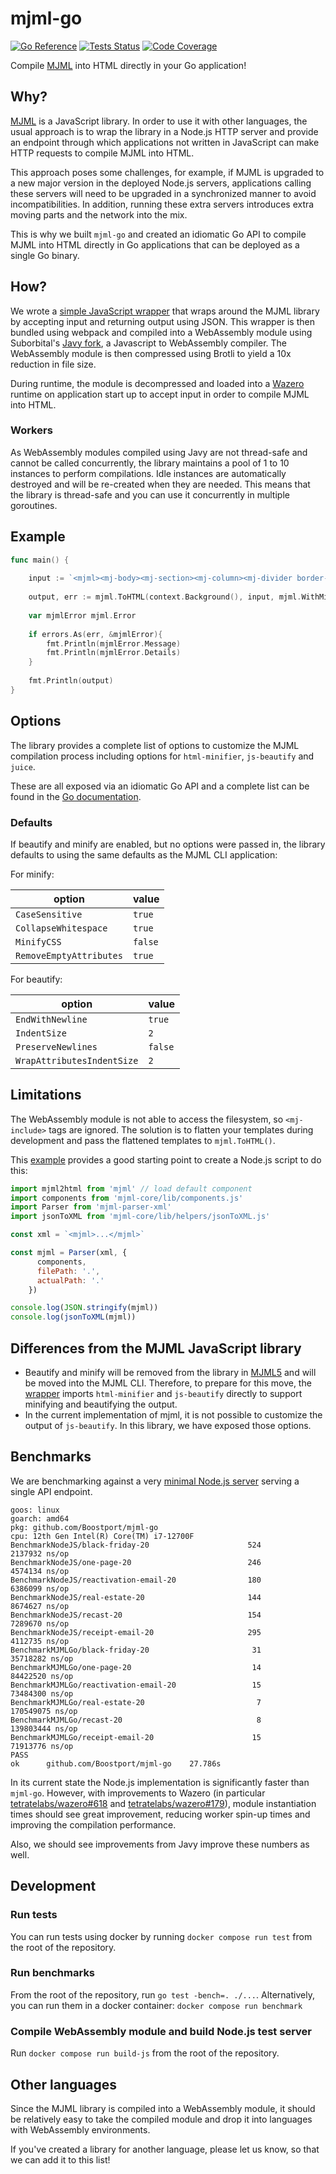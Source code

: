 # mjml-go
[![Go Reference](https://pkg.go.dev/badge/github.com/Boostport/mjml-go.svg)](https://pkg.go.dev/github.com/Boostport/mjml-go)
[![Tests Status](https://github.com/Boostport/mjml-go/workflows/Tests/badge.svg)](https://github.com/Boostport/mjml-go)
[![Code Coverage](https://qlty.sh/gh/Boostport/projects/mjml-go/coverage.svg)](https://qlty.sh/gh/Boostport/projects/mjml-go)

Compile [MJML](https://mjml.io/) into HTML directly in your Go application!

## Why?
[MJML](https://github.com/mjmlio/mjml) is a JavaScript library. In order to use it with other languages,
the usual approach is to wrap the library in a Node.js HTTP server and provide an endpoint through which
applications not written in JavaScript can make HTTP requests to compile MJML into HTML.

This approach poses some challenges, for example, if MJML is upgraded to a new major version in
the deployed Node.js servers, applications calling these servers will need to be upgraded in a synchronized
manner to avoid incompatibilities. In addition, running these extra servers introduces extra moving parts
and the network into the mix.

This is why we built `mjml-go` and created an idiomatic Go API to compile MJML into HTML directly in Go applications that
can be deployed as a single Go binary.

## How?
We wrote a [simple JavaScript wrapper](js/src) that wraps around the MJML library by accepting input and returning output
using JSON. This wrapper is then bundled using webpack and compiled into a WebAssembly module using Suborbital's [Javy fork](https://github.com/suborbital/javy),
a Javascript to WebAssembly compiler. The WebAssembly module is then compressed using Brotli to yield a 10x reduction in 
file size.

During runtime, the module is decompressed and loaded into a [Wazero](https://github.com/tetratelabs/wazero) runtime 
on application start up to accept input in order to compile MJML into HTML.

### Workers
As WebAssembly modules compiled using Javy are not thread-safe and cannot be called concurrently, the library maintains
a pool of 1 to 10 instances to perform compilations. Idle instances are automatically destroyed and will be re-created when
they are needed. This means that the library is thread-safe and you can use it concurrently in multiple goroutines.

## Example
```go
func main() {
	
	input := `<mjml><mj-body><mj-section><mj-column><mj-divider border-color="#F45E43"></mj-divider><mj-text font-size="20px" color="#F45E43" font-family="helvetica">Hello World</mj-text></mj-column></mj-section></mj-body></mjml>`
	
	output, err := mjml.ToHTML(context.Background(), input, mjml.WithMinify(true))
	
	var mjmlError mjml.Error
	
	if errors.As(err, &mjmlError){
	    fmt.Println(mjmlError.Message)
	    fmt.Println(mjmlError.Details)	
	}
	
	fmt.Println(output)
}
```

## Options
The library provides a complete list of options to customize the MJML compilation process including options for
`html-minifier`, `js-beautify` and `juice`.

These are all exposed via an idiomatic Go API and a complete list can be found in the [Go documentation](https://pkg.go.dev/github.com/Boostport/mjml-go).

### Defaults
If beautify and minify are enabled, but no options were passed in, the library defaults to using the same defaults
as the MJML CLI application:

For minify:

| option                  | value   |
|-------------------------|---------|
| `CaseSensitive`         | `true`  |
| `CollapseWhitespace`    | `true`  |
| `MinifyCSS`             | `false` |
| `RemoveEmptyAttributes` | `true`  |

For beautify:

| option                     | value   |
|----------------------------|---------|
| `EndWithNewline`           | `true`  |
| `IndentSize`               | `2`     |
| `PreserveNewlines`         | `false` |
| `WrapAttributesIndentSize` | `2`     |

## Limitations
The WebAssembly module is not able to access the filesystem, so `<mj-include>` tags are ignored. The solution is to
flatten your templates during development and pass the flattened templates to `mjml.ToHTML()`.

This [example](https://github.com/mjmlio/mjml/issues/2465#issuecomment-1109515536) provides a good starting point to
create a Node.js script to do this:
```javascript
import mjml2html from 'mjml' // load default component
import components from 'mjml-core/lib/components.js'
import Parser from 'mjml-parser-xml'
import jsonToXML from 'mjml-core/lib/helpers/jsonToXML.js'

const xml = `<mjml>...</mjml>`

const mjml = Parser(xml, {
      components,
      filePath: '.',
      actualPath: '.'
    })

console.log(JSON.stringify(mjml))
console.log(jsonToXML(mjml))
```

## Differences from the MJML JavaScript library
- Beautify and minify will be removed from the library in [MJML5](https://github.com/mjmlio/mjml/pull/2204) and will be
moved into the MJML CLI. Therefore, to prepare for this move, the [wrapper](js/src) imports `html-minifier`
and `js-beautify` directly to support minifying and beautifying the output.
- In the current implementation of mjml, it is not possible to customize the output of `js-beautify`. In this library,
we have exposed those options.

## Benchmarks
We are benchmarking against a very [minimal Node.js server](js/src/server.js) serving a single API endpoint.
```
goos: linux
goarch: amd64
pkg: github.com/Boostport/mjml-go
cpu: 12th Gen Intel(R) Core(TM) i7-12700F
BenchmarkNodeJS/black-friday-20                      524           2137932 ns/op
BenchmarkNodeJS/one-page-20                          246           4574134 ns/op
BenchmarkNodeJS/reactivation-email-20                180           6386099 ns/op
BenchmarkNodeJS/real-estate-20                       144           8674627 ns/op
BenchmarkNodeJS/recast-20                            154           7289670 ns/op
BenchmarkNodeJS/receipt-email-20                     295           4112735 ns/op
BenchmarkMJMLGo/black-friday-20                       31          35718282 ns/op
BenchmarkMJMLGo/one-page-20                           14          84422520 ns/op
BenchmarkMJMLGo/reactivation-email-20                 15          73484300 ns/op
BenchmarkMJMLGo/real-estate-20                         7         170549075 ns/op
BenchmarkMJMLGo/recast-20                              8         139803444 ns/op
BenchmarkMJMLGo/receipt-email-20                      15          71913776 ns/op
PASS
ok      github.com/Boostport/mjml-go    27.786s
```

In its current state the Node.js implementation is significantly faster than `mjml-go`. However, with improvements to
Wazero (in particular [tetratelabs/wazero#618](https://github.com/tetratelabs/wazero/issues/618) and [tetratelabs/wazero#179](https://github.com/tetratelabs/wazero/issues/179)),
module instantiation times should see great improvement, reducing worker spin-up times and improving the compilation performance.

Also, we should see improvements from Javy improve these numbers as well.

## Development

### Run tests
You can run tests using docker by running `docker compose run test` from the root of the repository.

### Run benchmarks
From the root of the repository, run `go test -bench=. ./...`. Alternatively, you can run them in a docker container:
`docker compose run benchmark`

### Compile WebAssembly module and build Node.js test server
Run `docker compose run build-js` from the root of the repository.

## Other languages
Since the MJML library is compiled into a WebAssembly module, it should be relatively easy to take the compiled module and
drop it into languages with WebAssembly environments.

If you've created a library for another language, please let us know, so that we can add it to this list!